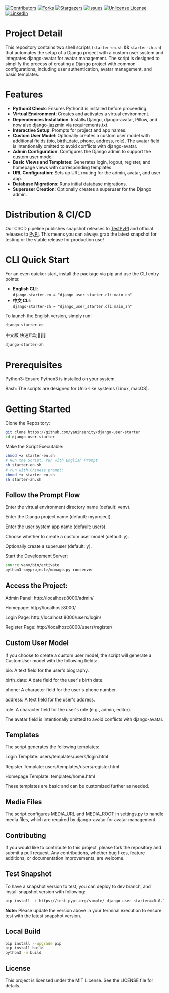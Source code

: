 <a id="readme-top"></a>

[![Contributors][contributors-shield]][contributors-url]
[![Forks][forks-shield]][forks-url]
[![Stargazers][stars-shield]][stars-url]
[![Issues][issues-shield]][issues-url]
[![Unlicense License][license-shield]][license-url]
[![LinkedIn][linkedin-shield]][linkedin-url]

[contributors-shield]: https://img.shields.io/github/contributors/othneildrew/Best-README-Template.svg?style=for-the-badge
[contributors-url]: https://github.com/yaninsanity/django-user-starter/graphs/contributors
[forks-shield]: https://img.shields.io/github/forks/othneildrew/Best-README-Template.svg?style=for-the-badge
[forks-url]: https://github.com/yaninsanity/django-user-starter/forks
[stars-shield]: https://img.shields.io/github/stars/othneildrew/Best-README-Template.svg?style=for-the-badge
[stars-url]: https://github.com/yaninsanity/django-user-starter/stargazers
[issues-shield]: https://img.shields.io/github/issues/othneildrew/Best-README-Template.svg?style=for-the-badge
[issues-url]: https://github.com/yaninsanity/django-user-starter/issues
[license-shield]: https://img.shields.io/github/license/othneildrew/Best-README-Template.svg?style=for-the-badge
[license-url]: https://github.com/yaninsanity/django-user-starter/blob/main/LICENSE
[linkedin-shield]: https://img.shields.io/badge/-LinkedIn-black.svg?style=for-the-badge&logo=linkedin&colorB=555
[linkedin-url]: https://www.linkedin.com/in/zerenyan/


# Project Detail
This repository contains two shell scripts (`starter-en.sh` && `starter-zh.sh`) that automates the setup of a Django project with a custom user system and integrates django-avatar for avatar management. The script is designed to simplify the process of creating a Django project with common configurations, including user authentication, avatar management, and basic templates.

# Features
- **Python3 Check**: Ensures Python3 is installed before proceeding.
- **Virtual Environment**: Creates and activates a virtual environment.
- **Dependencies Installation**: Installs Django, django-avatar, Pillow, and now also django-jazzmin via requirements.txt.
- **Interactive Setup**: Prompts for project and app names.
- **Custom User Model**: Optionally creates a custom user model with additional fields (bio, birth_date, phone, address, role). The avatar field is intentionally omitted to avoid conflicts with django-avatar.
- **Admin Configuration**: Configures the Django admin to support the custom user model.
- **Basic Views and Templates**: Generates login, logout, register, and homepage views with corresponding templates.
- **URL Configuration**: Sets up URL routing for the admin, avatar, and user app.
- **Database Migrations**: Runs initial database migrations.
- **Superuser Creation**: Optionally creates a superuser for the Django admin.


# Distribution & CI/CD
Our CI/CD pipeline publishes snapshot releases to [TestPyPI](https://test.pypi.org/project/django-user-starter/) and official releases to [PyPI](https://pypi.org/project/django-user-starter/). This means you can always grab the latest snapshot for testing or the stable release for production use!

# CLI Quick Start
For an even quicker start, install the package via pip and use the CLI entry points:
- **English CLI**:  
  `django-starter-en = "django_user_starter.cli:main_en"`
- **中文 CLI**:  
  `django-starter-zh = "django_user_starter.cli:main_zh"`

To launch the English version, simply run:
```bash
django-starter-en
```
中文版 快速启动🚀🚀🚀 
```bash
django-starter-zh
```
# Prerequisites
Python3: Ensure Python3 is installed on your system.

Bash: The scripts are designed for Unix-like systems (Linux, macOS).

# Getting Started
Clone the Repository:

```bash
git clone https://github.com/yaninsanity/django-user-starter
cd django-user-starter
```
Make the Script Executable:

```bash
chmod +x starter-en.sh
# Run the Script, run with English Prompt
sh starter-en.sh
# run with Chinese prompt:
chmod +x starter-en.sh
sh starter-zh.sh
```

## Follow the Prompt Flow

Enter the virtual environment directory name (default: venv).

Enter the Django project name (default: myproject).

Enter the user system app name (default: users).

Choose whether to create a custom user model (default: y).

Optionally create a superuser (default: y).

Start the Development Server:

```bash
source venv/bin/activate
python3 <myproject>/manage.py runserver
```

## Access the Project:

Admin Panel: http://localhost:8000/admin/

Homepage: http://localhost:8000/

Login Page: http://localhost:8000/users/login/

Register Page: http://localhost:8000/users/register/

## Custom User Model
If you choose to create a custom user model, the script will generate a CustomUser model with the following fields:

bio: A text field for the user's biography.

birth_date: A date field for the user's birth date.

phone: A character field for the user's phone number.

address: A text field for the user's address.

role: A character field for the user's role (e.g., admin, editor).

The avatar field is intentionally omitted to avoid conflicts with django-avatar.

## Templates
The script generates the following templates:

Login Template: users/templates/users/login.html

Register Template: users/templates/users/register.html

Homepage Template: templates/home.html

These templates are basic and can be customized further as needed.

## Media Files
The script configures MEDIA_URL and MEDIA_ROOT in settings.py to handle media files, which are required by django-avatar for avatar management.


## Contributing
If you would like to contribute to this project, please fork the repository and submit a pull request. Any contributions, whether bug fixes, feature additions, or documentation improvements, are welcome.

## Test Snapshot
To have a snapshot version to test, you can deploy to dev branch, and install snapshot version with following:

```bash
pip install -i https://test.pypi.org/simple/ django-user-starter==0.0.1.post17 --extra-index-url https://pypi.org/simple django-user-starter
```

<b>Note:</b> Please update the version above in your terminal execution to ensure test with the latest snapshot version.

## Local Build 

```bash
pip install --upgrade pip
pip install build
python3 -m build
```


## License
This project is licensed under the MIT License. See the LICENSE file for details.

